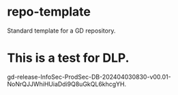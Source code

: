 # repo-template
Standard template for a GD repository.

# This is a test for DLP.
gd-release-InfoSec-ProdSec-DB-202404030830-v00.01-NoNrQJJWhiHUiaDdi9Q8uGkQL6khcgYH. 
